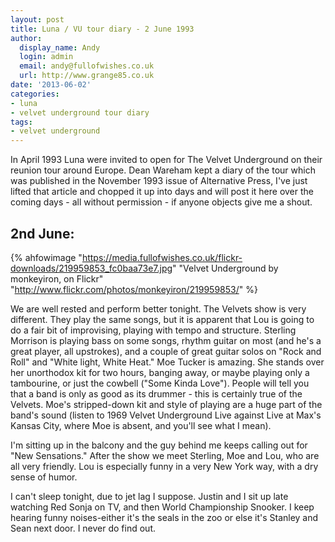 ```yaml
---
layout: post
title: Luna / VU tour diary - 2 June 1993
author:
  display_name: Andy
  login: admin
  email: andy@fullofwishes.co.uk
  url: http://www.grange85.co.uk
date: '2013-06-02'
categories:
- luna
- velvet underground tour diary
tags:
- velvet underground
---
```

In April 1993 Luna were invited to open for The Velvet Underground on their reunion tour around Europe. Dean Wareham kept a diary of the tour which was published in the November 1993 issue of Alternative Press, I've just lifted that article and chopped it up into days and will post it here over the coming days - all without permission - if anyone objects give me a shout.

## 2nd June:
{% ahfowimage "https://media.fullofwishes.co.uk/flickr-downloads/219959853_fc0baa73e7.jpg" "Velvet Underground by monkeyiron, on Flickr" "http://www.flickr.com/photos/monkeyiron/219959853/" %}

We are well rested and perform better tonight. The Velvets show is very different. They play the same songs, but it is apparent that Lou is going to do a fair bit of improvising, playing with tempo and structure. Sterling Morrison is playing bass on some songs, rhythm guitar on most (and he's a great player, all upstrokes), and a couple of great guitar solos on "Rock and Roll" and "White light, White Heat." Moe Tucker is amazing. She stands over her unorthodox kit for two hours, banging away, or maybe playing only a tambourine, or just the cowbell ("Some Kinda Love"). People will tell you that a band is only as good as its drummer - this is certainly true of the Velvets. Moe's stripped-down kit and style of playing are a huge part of the band's sound (listen to 1969 Velvet Underground Live against Live at Max's Kansas City, where Moe is absent, and you'll see what I mean).

I'm sitting up in the balcony and the guy behind me keeps calling out for "New Sensations." After the show we meet Sterling, Moe and Lou, who are all very friendly. Lou is especially funny in a very New York way, with a dry sense of humor.

I can't sleep tonight, due to jet lag I suppose. Justin and I sit up late watching Red Sonja on TV, and then World Championship Snooker. I keep hearing funny noises-either it's the seals in the zoo or else it's Stanley and Sean next door. I never do find out.

